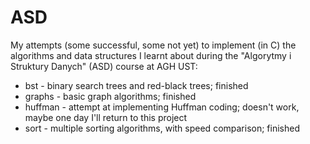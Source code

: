 # ASD
My attempts (some successful, some not yet) to implement (in C) the algorithms and data structures I learnt about during the "Algorytmy i Struktury Danych" (ASD) course at AGH UST:
* bst - binary search trees and red-black trees; finished
* graphs - basic graph algorithms; finished
* huffman - attempt at implementing Huffman coding; doesn't work, maybe one day I'll return to this project
* sort - multiple sorting algorithms, with speed comparison; finished
